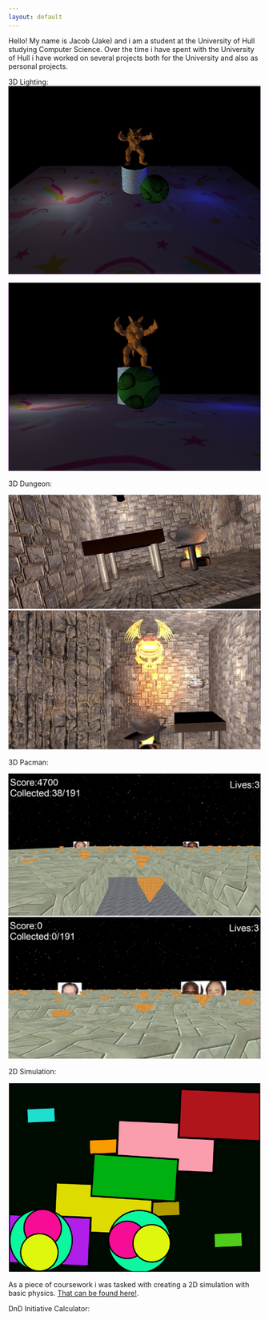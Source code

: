 ```yaml
---
layout: default
---
```


Hello! My name is Jacob (Jake) and i am a student at the University of Hull studying Computer Science.
Over the time i have spent with the University of Hull i have worked on several projects both
for the University and also as personal projects.

3D Lighting:
<img src="images/3DLight1.png" alt="3D Lighting">

<img src="images/3DLight2.png" alt="3D Lighting">

3D Dungeon:

<img src="images/3DDungeon1.jpg" alt="3D Dungeon">

<img src="images/3DDungeon2.jpg" alt="3D Dungeon">

3D Pacman:

<img src="images/Pacman1.jpg" alt="3D Pacman">

<img src="images/Pacman2.jpg" alt="3D Pacman">

2D Simulation:

<img src="images/2D.png" alt="2D Simulation">

As a piece of coursework i was tasked with creating a 2D simulation with basic physics.
[That can be found here!](./2D/index.html).

DnD Initiative Calculator:

